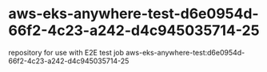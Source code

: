 # aws-eks-anywhere-test-d6e0954d-66f2-4c23-a242-d4c945035714-25
repository for use with E2E test job aws-eks-anywhere-test:d6e0954d-66f2-4c23-a242-d4c945035714-25
